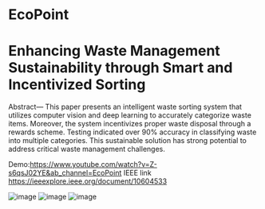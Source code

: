# EcoPoint
# Enhancing Waste Management Sustainability through Smart and Incentivized Sorting
 
Abstract— This paper presents an intelligent waste sorting system that utilizes computer vision and deep learning to accurately categorize waste items. Moreover, the system incentivizes proper waste disposal through a rewards scheme. Testing indicated over 90% accuracy in classifying waste into multiple categories. This sustainable solution has strong potential to address critical waste management challenges.

Demo:https://www.youtube.com/watch?v=Z-s6qsJ02YE&ab_channel=EcoPoint
IEEE link https://ieeexplore.ieee.org/document/10604533

![image](https://github.com/ahmedinB/EcoPoint/assets/62029069/82cca546-2b32-4f9c-9181-090c25052e97)
![image](https://github.com/ahmedinB/EcoPoint/assets/62029069/7465dc19-7176-47d5-ac27-f50929763906)
![image](https://github.com/ahmedinB/EcoPoint/assets/62029069/5989ea03-7a7f-4c9a-ae21-b3e39f3b992e)



